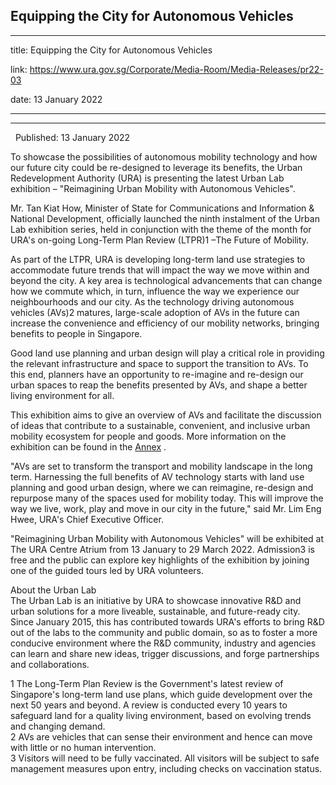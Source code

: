 ## Equipping the City for Autonomous Vehicles
---
title: Equipping the City for Autonomous Vehicles

link: https://www.ura.gov.sg/Corporate/Media-Room/Media-Releases/pr22-03

date: 13 January 2022

---

------------------------------------------

  Published: 13 January 2022

To showcase the possibilities of autonomous mobility technology and how our future city could be re-designed to leverage its benefits, the Urban Redevelopment Authority (URA) is presenting the latest Urban Lab exhibition – "Reimagining Urban Mobility with Autonomous Vehicles".

Mr. Tan Kiat How, Minister of State for Communications and Information & National Development, officially launched the ninth instalment of the Urban Lab exhibition series, held in conjunction with the theme of the month for URA's on-going Long-Term Plan Review (LTPR)1 –The Future of Mobility.

As part of the LTPR, URA is developing long-term land use strategies to accommodate future trends that will impact the way we move within and beyond the city. A key area is technological advancements that can change how we commute which, in turn, influence the way we experience our neighbourhoods and our city. As the technology driving autonomous vehicles (AVs)2 matures, large-scale adoption of AVs in the future can increase the convenience and efficiency of our mobility networks, bringing benefits to people in Singapore.

Good land use planning and urban design will play a critical role in providing the relevant infrastructure and space to support the transition to AVs. To this end, planners have an opportunity to re-imagine and re-design our urban spaces to reap the benefits presented by AVs, and shape a better living environment for all.

This exhibition aims to give an overview of AVs and facilitate the discussion of ideas that contribute to a sustainable, convenient, and inclusive urban mobility ecosystem for people and goods. More information on the exhibition can be found in the [Annex](https://www.ura.gov.sg/-/media/Corporate/Media-Room/2022/Jan/pr22-03a.pdf) .

"AVs are set to transform the transport and mobility landscape in the long term. Harnessing the full benefits of AV technology starts with land use planning and good urban design, where we can reimagine, re-design and repurpose many of the spaces used for mobility today. This will improve the way we live, work, play and move in our city in the future," said Mr. Lim Eng Hwee, URA's Chief Executive Officer.

"Reimagining Urban Mobility with Autonomous Vehicles" will be exhibited at The URA Centre Atrium from 13 January to 29 March 2022. Admission3 is free and the public can explore key highlights of the exhibition by joining one of the guided tours led by URA volunteers.  
  
About the Urban Lab  
The Urban Lab is an initiative by URA to showcase innovative R&D and urban solutions for a more liveable, sustainable, and future-ready city. Since January 2015, this has contributed towards URA's efforts to bring R&D out of the labs to the community and public domain, so as to foster a more conducive environment where the R&D community, industry and agencies can learn and share new ideas, trigger discussions, and forge partnerships and collaborations.



1 The Long-Term Plan Review is the Government's latest review of Singapore's long-term land use plans, which guide development over the next 50 years and beyond. A review is conducted every 10 years to safeguard land for a quality living environment, based on evolving trends and changing demand.   
2 AVs are vehicles that can sense their environment and hence can move with little or no human intervention.  
3 Visitors will need to be fully vaccinated. All visitors will be subject to safe management measures upon entry, including checks on vaccination status.